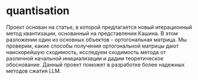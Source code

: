 # quantisation
Проект основан на статье, в которой предлагается новый итерационный метод квантизации, основанный на представлении
Кашина. В этом разложении один из основных объектов - ортогональная матрица. Мы проверим, какие способы получения
ортогональной матрицы дают наискорейшую сходимость, исследуем сходимость метода от различной начальной инициализации и дадим теоретическое обоснование. Данный проект
поможет в разработке более надежных методов сжатия LLM.
